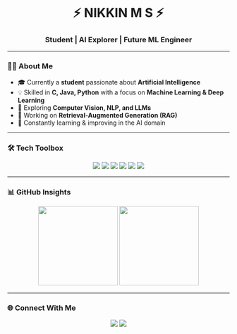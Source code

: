 <h1 align="center">⚡ NIKKIN M S ⚡</h1>
<h3 align="center">Student | AI Explorer | Future ML Engineer</h3>

---

### 👨‍💻 About Me
- 🎓 Currently a **student** passionate about **Artificial Intelligence**  
- 💡 Skilled in **C, Java, Python** with a focus on **Machine Learning & Deep Learning**  
- 🧠 Exploring **Computer Vision, NLP, and LLMs**  
- 🔬 Working on **Retrieval-Augmented Generation (RAG)**  
- 🌱 Constantly learning & improving in the AI domain  

---

### 🛠️ Tech Toolbox
<p align="center">
  <img src="https://img.shields.io/badge/Python-14354C?style=for-the-badge&logo=python&logoColor=white"/>
  <img src="https://img.shields.io/badge/Java-b07219?style=for-the-badge&logo=java&logoColor=white"/>
  <img src="https://img.shields.io/badge/C-00599C?style=for-the-badge&logo=c&logoColor=white"/>
  <img src="https://img.shields.io/badge/Machine%20Learning-102230?style=for-the-badge&logo=scikit-learn&logoColor=white"/>
  <img src="https://img.shields.io/badge/Deep%20Learning-FF6F00?style=for-the-badge&logo=tensorflow&logoColor=white"/>
  <img src="https://img.shields.io/badge/NLP-CC0000?style=for-the-badge&logo=openai&logoColor=white"/>
</p>

---

### 📊 GitHub Insights
<p align="center">
  <img src="https://github-readme-stats.vercel.app/api?username=NikkIN08&show_icons=true&theme=radical" height="180"/>
  <img src="https://github-readme-streak-stats.herokuapp.com/?user=NikkIN08&theme=radical" height="180"/>
</p>

---

### 🌐 Connect With Me
<p align="center">
  <a href="mailto:nikkin.msn@gmail.com"><img src="https://img.shields.io/badge/Email-EA4335?style=for-the-badge&logo=gmail&logoColor=white"/></a>
  <a href="https://www.linkedin.com/in/nikkin-m-s"><img src="https://img.shields.io/badge/LinkedIn-0077b5?style=for-the-badge&logo=linkedin&logoColor=white"/></a>
</p>
